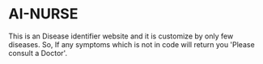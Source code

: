 # AI-NURSE 
This is an Disease identifier website and it is customize by only few diseases. So, If any symptoms which is not in code will return you 'Please consult a Doctor'. 
